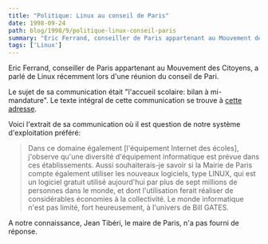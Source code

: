 ```yaml
---
title: "Politique: Linux au conseil de Paris"
date: 1998-09-24
path: blog/1998/9/politique-linux-conseil-paris
summary: "Eric Ferrand, conseiller de Paris appartenant au Mouvement des Citoyens, a parlé de Linux récemment lors d'une réunion du conseil de Pari."
tags: ['Linux']
---
```


<P>
Eric Ferrand, conseiller de Paris appartenant au Mouvement des Citoyens,
a parlé de Linux récemment lors d'une réunion du conseil de Pari.
</P>

<P>
Le sujet de sa communication était "l'accueil scolaire: bilan à
mi-mandature".  Le texte intégral de cette communication
se trouve à <A HREF="http://perso.wanadoo.fr/eric.ferrand/interv5.html">cette
adresse</A>.
</P>

<P>
Voici l'extrait de sa communication où il est question de notre système
d'exploitation préféré:
</P>

<BLOCKQUOTE>
Dans ce domaine également [l'équipement Internet des écoles],
j'observe qu'une diversité d'équipement informatique est prévue dans
ces établissements. Aussi souhaiterais-je savoir si la Mairie de Paris
compte également utiliser les nouveaux logiciels, type LINUX, qui
est un logiciel gratuit utilisé aujourd'hui par plus de sept millions
de personnes dans le monde, et dont l'utilisation ferait réaliser de
considérables économies à la collectivité. Le monde informatique n'est
pas limité, fort heureusement, à l'univers de Bill GATES.
</BLOCKQUOTE>
<P>
A notre connaissance, Jean Tibéri, le maire de Paris, n'a pas
fourni de réponse.
</P>


